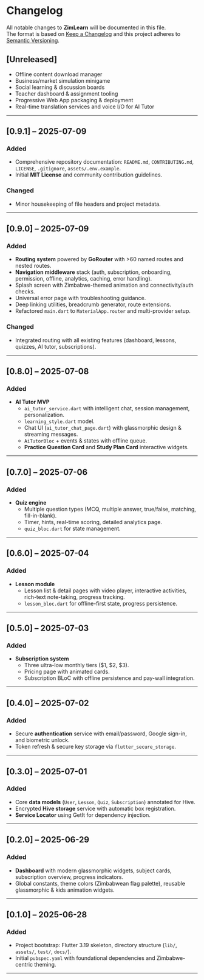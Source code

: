 # Changelog
All notable changes to **ZimLearn** will be documented in this file.  
The format is based on [Keep a Changelog](https://keepachangelog.com/en/1.0.0/) and this project adheres to [Semantic Versioning](https://semver.org/).

## [Unreleased]
- Offline content download manager  
- Business/market simulation minigame  
- Social learning & discussion boards  
- Teacher dashboard & assignment tooling  
- Progressive Web App packaging & deployment  
- Real-time translation services and voice I/O for AI Tutor  

---

## [0.9.1] – 2025-07-09
### Added
- Comprehensive repository documentation: `README.md`, `CONTRIBUTING.md`, `LICENSE`, `.gitignore`, `assets/.env.example`.  
- Initial **MIT License** and community contribution guidelines.

### Changed
- Minor housekeeping of file headers and project metadata.

---

## [0.9.0] – 2025-07-09
### Added
- **Routing system** powered by **GoRouter** with >60 named routes and nested routes.  
- **Navigation middleware** stack (auth, subscription, onboarding, permission, offline, analytics, caching, error handling).  
- Splash screen with Zimbabwe-themed animation and connectivity/auth checks.  
- Universal error page with troubleshooting guidance.  
- Deep linking utilities, breadcrumb generator, route extensions.  
- Refactored `main.dart` to `MaterialApp.router` and multi-provider setup.

### Changed
- Integrated routing with all existing features (dashboard, lessons, quizzes, AI tutor, subscriptions).  

---

## [0.8.0] – 2025-07-08
### Added
- **AI Tutor MVP**  
  - `ai_tutor_service.dart` with intelligent chat, session management, personalization.  
  - `learning_style.dart` model.  
  - Chat UI (`ai_tutor_chat_page.dart`) with glassmorphic design & streaming messages.  
  - `AiTutorBloc` + events & states with offline queue.  
  - **Practice Question Card** and **Study Plan Card** interactive widgets.  

---

## [0.7.0] – 2025-07-06
### Added
- **Quiz engine**  
  - Multiple question types (MCQ, multiple answer, true/false, matching, fill-in-blank).  
  - Timer, hints, real-time scoring, detailed analytics page.  
  - `quiz_bloc.dart` for state management.  

---

## [0.6.0] – 2025-07-04
### Added
- **Lesson module**  
  - Lesson list & detail pages with video player, interactive activities, rich-text note-taking, progress tracking.  
  - `lesson_bloc.dart` for offline-first state, progress persistence.

---

## [0.5.0] – 2025-07-03
### Added
- **Subscription system**  
  - Three ultra-low monthly tiers ($1, $2, $3).  
  - Pricing page with animated cards.  
  - Subscription BLoC with offline persistence and pay-wall integration.

---

## [0.4.0] – 2025-07-02
### Added
- Secure **authentication** service with email/password, Google sign-in, and biometric unlock.  
- Token refresh & secure key storage via `flutter_secure_storage`.

---

## [0.3.0] – 2025-07-01
### Added
- Core **data models** (`User`, `Lesson`, `Quiz`, `Subscription`) annotated for Hive.  
- Encrypted **Hive storage** service with automatic box registration.  
- **Service Locator** using GetIt for dependency injection.

---

## [0.2.0] – 2025-06-29
### Added
- **Dashboard** with modern glassmorphic widgets, subject cards, subscription overview, progress indicators.  
- Global constants, theme colors (Zimbabwean flag palette), reusable glassmorphic & kids animation widgets.

---

## [0.1.0] – 2025-06-28
### Added
- Project bootstrap: Flutter 3.19 skeleton, directory structure (`lib/`, `assets/`, `test/`, `docs/`).  
- Initial `pubspec.yaml` with foundational dependencies and Zimbabwe-centric theming.

---
